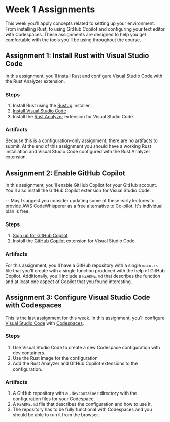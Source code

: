 # Week 1 Assignments
This week you'll apply concepts related to setting up your environment. From installing Rust, to using GitHub Copilot and configuring your text editor with Codespaces. These assignments are designed to help you get comfortable with the tools you'll be using throughout the course.

## Assignment 1: Install Rust with Visual Studio Code
In this assignment, you'll install Rust and configure Visual Studio Code with the Rust Analyzer extension.

### Steps
1. Install Rust using the [Rustup](https://rustup.rs/) installer.
2. [Install Visual Studio Code](https://code.visualstudio.com/Download?WT.mc_id=academic-0000-alfredodeza)
3. Install the [Rust Analyzer](https://marketplace.visualstudio.com/items?itemName=rust-lang.rust-analyzer&WT.mc_id=academic-0000-alfredodeza) extension for Visual Studio Code.

### Artifacts
Because this is a configuration-only assignment, there are no artifacts to submit. At the end of this assignment you should have a working Rust installation and Visual Studio Code configured with the Rust Analyzer extension.

## Assignment 2: Enable GitHub Copilot
In this assignment, you'll enable GitHub Copilot for your GitHub account. You'll also install the GitHub Copilot extension for Visual Studio Code.

-- May I suggest you consider updating some of these early lectures to provide AWS CodeWhisperer as a free alternative to Co-pilot. It's individual plan is free.

### Steps
1. [Sign up for GitHub Copilot](https://techcommunity.microsoft.com/t5/educator-developer-blog/step-by-step-setting-up-github-student-and-github-copilot-as-an/ba-p/3736279?WT.mc_id=academic-0000-alfredodeza)
2. Install the [GitHub Copilot](https://marketplace.visualstudio.com/items?itemName=GitHub.copilot&WT.mc_id=academic-0000-alfredodeza) extension for Visual Studio Code.

### Artifacts
For this assignment, you'll have a GitHub repository with a single `main.rs` file that you'll create with a single function produced with the help of GitHub Copilot. Additionally, you'll include a `README.md` that describes the function and at least one aspect of Copilot that you found interesting.

## Assignment 3: Configure Visual Studio Code with Codespaces
This is the last assignment for this week. In this assignment, you'll configure [Visual Studio Code](https://code.visualstudio.com/?WT.mc_id=academic-0000-alfredodeza) with [Codespaces](https://docs.github.com/en/codespaces/overview). 

### Steps
1. Use Visual Studio Code to create a new Codespace configuration with dev containers.
2. Use the Rust image for the configuration
3. Add the Rust Analyzer and GitHub Copilot extensions to the configuration.

### Artifacts
1. A GitHub repository with a `.devcontainer` directory with the configuration files for your Codespace.
2. A `README.md` file that describes the configuration and how to use it.
3. The repository has to be fully functional with Codespaces and you should be able to run it from the browser.
